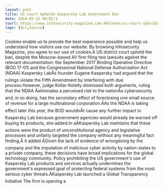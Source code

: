 ```yaml
---
layout: post
title: US Court Upholds Kaspersky Lab Government Ban
date: 2018-05-31 00:02:3
tourl: https://www.infosecurity-magazine.com:443/news/us-court-upholds-kaspersky-lab/
tags: [Act,Source]
---
```

Cookies enable us to provide the best experience possible and help us understand how visitors use our website. By browsing Infosecurity Magazine, you agree to our use of cookies.A US district court upheld the ban, despite the Moscow-based AV firm filing two lawsuits against the relevant documentation: the September 2017 Binding Operative Directive (BOD 17-01) and the Congressional National Defense Authorization Act (NDAA).Kaspersky LabÂs founder Eugene Kaspersky had argued that the rulings violate the Fifth Amendment by interfering with due process.However, judge Kollar-Kotelly dismissed both arguments, ruling that the NDAA Âeliminates a perceived risk to the nationÂs cybersecurity and, in so doing, has the secondary effect of foreclosing one small source of revenue for a large multinational corporation.ÂAs the NDAA is taking effect later this year, the BOD wouldnÂt cause any further impact to Kaspersky Lab because government agencies would already be warned off buying its products, she added.In aÂKaspersky Lab maintains that these actions were the product of unconstitutional agency and legislative processes and unfairly targeted the company without any meaningful fact finding,Â it added.ÂGiven the lack of evidence of wrongdoing by the company and the imputation of malicious cyber activity by nation-states to a private company, these decisions have broad implications for the global technology community. Policy prohibiting the US government's use of Kaspersky Lab products and services actually undermines the government's expressed goal of protecting federal systems from the most serious cyber threats.ÂKaspersky Lab launched a Global Transparency Initiative The firm is opening a 